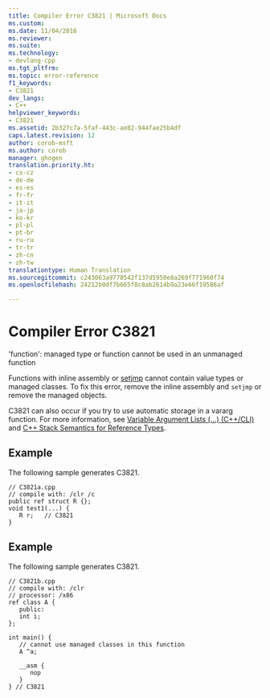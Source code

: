 ```yaml
---
title: Compiler Error C3821 | Microsoft Docs
ms.custom: 
ms.date: 11/04/2016
ms.reviewer: 
ms.suite: 
ms.technology:
- devlang-cpp
ms.tgt_pltfrm: 
ms.topic: error-reference
f1_keywords:
- C3821
dev_langs:
- C++
helpviewer_keywords:
- C3821
ms.assetid: 2b327c7a-5faf-443c-ae82-944fae25b4df
caps.latest.revision: 12
author: corob-msft
ms.author: corob
manager: ghogen
translation.priority.ht:
- cs-cz
- de-de
- es-es
- fr-fr
- it-it
- ja-jp
- ko-kr
- pl-pl
- pt-br
- ru-ru
- tr-tr
- zh-cn
- zh-tw
translationtype: Human Translation
ms.sourcegitcommit: c243063a9770542f137d5950e8a269f771960f74
ms.openlocfilehash: 24212b0df7b665f8c8ab2614b9a23e66f19586af

---
```

# Compiler Error C3821
'function': managed type or function cannot be used in an unmanaged function  
  
 Functions with inline assembly or [setjmp](../../c-runtime-library/reference/setjmp.md) cannot contain value types or managed classes. To fix this error, remove the inline assembly and `setjmp` or remove the managed objects.  
  
 C3821 can also occur if you try to use automatic storage in a vararg function.  For more information, see [Variable Argument Lists (...) (C++/CLI)](../../windows/variable-argument-lists-dot-dot-dot-cpp-cli.md) and [C++ Stack Semantics for Reference Types](../../dotnet/cpp-stack-semantics-for-reference-types.md).  
  
## Example  
 The following sample generates C3821.  
  
```  
// C3821a.cpp  
// compile with: /clr /c  
public ref struct R {};  
void test1(...) {  
   R r;   // C3821  
}  
```  
  
## Example  
 The following sample generates C3821.  
  
```  
// C3821b.cpp  
// compile with: /clr  
// processor: /x86  
ref class A {  
   public:  
   int i;  
};  
  
int main() {  
   // cannot use managed classes in this function  
   A ^a;     
  
   __asm {  
      nop  
   }  
} // C3821  
```  



<!--HONumber=Jan17_HO1-->


